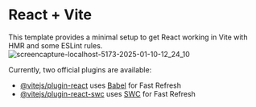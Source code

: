 # React + Vite


This template provides a minimal setup to get React working in Vite with HMR and some ESLint rules.
![screencapture-localhost-5173-2025-01-10-12_24_10](https://github.com/user-attachments/assets/b8089a0b-b71a-4b41-8ef7-96d2e0865946)

Currently, two official plugins are available:

- [@vitejs/plugin-react](https://github.com/vitejs/vite-plugin-react/blob/main/packages/plugin-react/README.md) uses [Babel](https://babeljs.io/) for Fast Refresh
- [@vitejs/plugin-react-swc](https://github.com/vitejs/vite-plugin-react-swc) uses [SWC](https://swc.rs/) for Fast Refresh
